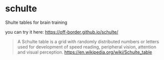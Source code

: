 # schulte
Shulte tables for brain training

you can try it here: https://off-border.github.io/schulte/

> A Schulte table is a grid with randomly distributed numbers or letters used for development of speed reading, peripheral vision, attention and visual perception.
> https://en.wikipedia.org/wiki/Schulte_table
